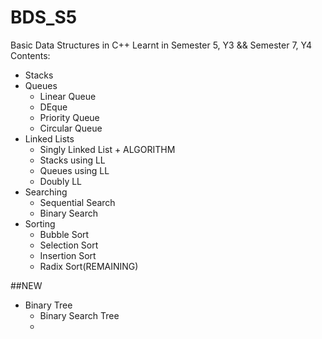 # BDS_S5
Basic Data Structures in C++
Learnt in Semester 5, Y3 && Semester 7, Y4
Contents:
  - Stacks
  - Queues
      - Linear Queue
      - DEque
      - Priority Queue
      - Circular Queue
  - Linked Lists
      - Singly Linked List + ALGORITHM
      - Stacks using LL
      - Queues using LL
      - Doubly LL
  - Searching
      - Sequential Search
      - Binary Search
  - Sorting
      - Bubble Sort
      - Selection Sort
      - Insertion Sort
      - Radix Sort(REMAINING)
   
##NEW
  - Binary Tree
      - Binary Search Tree
      - 
